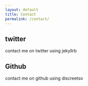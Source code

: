 ```yaml
---
layout: default
title: Contact
permalink: /contact/
---
```


## twitter
contact me on twitter using jekyllrb

## Github
contact me on github using discreetso